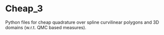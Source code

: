 # Cheap_3

Python files for cheap quadrature over spline curvilinear polygons and 3D domains (w.r.t. QMC based measures).
